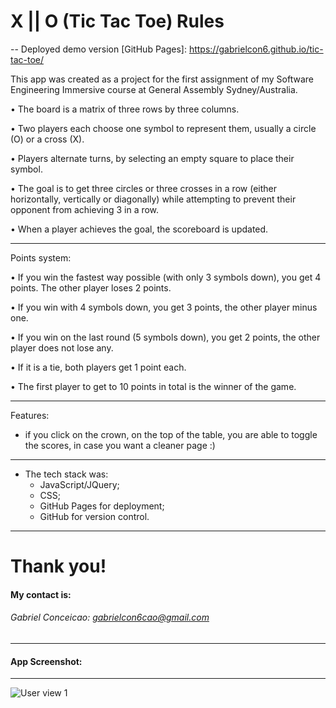 # X || O (Tic Tac Toe) Rules
-- Deployed demo version [GitHub Pages]: https://gabrielcon6.github.io/tic-tac-toe/

This app was created as a  project for the first assignment of my Software Engineering Immersive course at General Assembly Sydney/Australia.

• The board is a matrix of three rows by three columns.

• Two players each choose one symbol to represent them, usually a circle (O) or a cross (X).

• Players alternate turns, by selecting an empty square to place their symbol.

• The goal is to get three circles or three crosses in a row (either horizontally, vertically or diagonally) while attempting to prevent their opponent from achieving 3 in a row.

• When a player achieves the goal, the scoreboard is updated.

***
Points system:

• If you win the fastest way possible (with only 3 symbols down), you get 4 points. The other player loses 2 points.

• If you win with 4 symbols down, you get 3 points, the other player minus one.

• If you win on the last round (5 symbols down), you get 2 points, the other player does not lose any.

• If it is a tie, both players get 1 point each.

• The first player to get to 10 points in total is the winner of the game.

***
Features:
- if you click on the crown, on the top of the table, you are able to toggle the scores, in case you want a cleaner page :)

***
- The tech stack was: 
    - JavaScript/JQuery;
    - CSS;
    - GitHub Pages for deployment;
    - GitHub for version control.
***

# Thank you!

#### My contact is:
###### Gabriel Conceicao: gabrielcon6cao@gmail.com
___

#### App Screenshot:
---

![User view 1](/xiio.gif)
